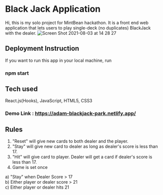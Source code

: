 # Black Jack Application

Hi, this is my solo project for MintBean hackathon. It is a front end web application that lets users to play single-deck (no duplicates) BlackJack with the dealer.
![Screen Shot 2021-08-03 at 14 28 27](https://user-images.githubusercontent.com/57808972/128088681-b15e284f-0a56-4524-8463-1de2354f7ac2.png)


## Deployment Instruction

If you want to run this app in your local machine, run

### npm start

## Tech used

React.js(Hooks), JavaScript, HTML5, CSS3

### Demo Link : https://adam-blackjack-park.netlify.app/

## Rules

1. "Reset" will give new cards to both dealer and the player.
2. "Stay" will give new card to dealer as long as dealer's score is less than 17.
3. "Hit" will give card to player. Dealer will get a card if dealer's score is less than 17.
4. Game is set once

 <div>a) "Stay" when Dealer Score > 17</div>
 <div>b) Either player or dealer score > 21</div>
 <div>c) Either player or dealer hits 21</div>
